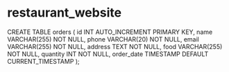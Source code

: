 # restaurant_website

CREATE TABLE orders (
    id INT AUTO_INCREMENT PRIMARY KEY,
    name VARCHAR(255) NOT NULL,
    phone VARCHAR(20) NOT NULL,
    email VARCHAR(255) NOT NULL,
    address TEXT NOT NULL,
    food VARCHAR(255) NOT NULL,
    quantity INT NOT NULL,
    order_date TIMESTAMP DEFAULT CURRENT_TIMESTAMP
);
